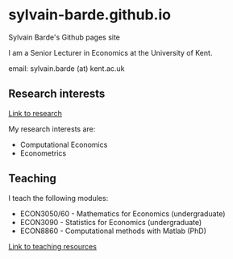 # sylvain-barde.github.io
Sylvain Barde's Github pages site

I am a Senior Lecturer in Economics at the University of Kent.

email: sylvain.barde (at) kent.ac.uk


## Research interests
[Link to research](https://sylvain-barde.github.io/research.html)

My research interests are:
- Computational Economics
- Econometrics

## Teaching

I teach the following modules:
- ECON3050/60 - Mathematics for Economics (undergraduate)
- ECON3090 - Statistics for Economics (undergraduate)
- ECON8860 - Computational methods with Matlab (PhD)

[Link to teaching resources](https://sylvain-barde.github.io/teaching.md)
